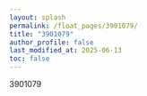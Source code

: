 ```yaml
---
layout: splash
permalink: /float_pages/3901079/
title: "3901079"
author_profile: false
last_modified_at: 2025-06-13
toc: false
---
```

 
3901079
